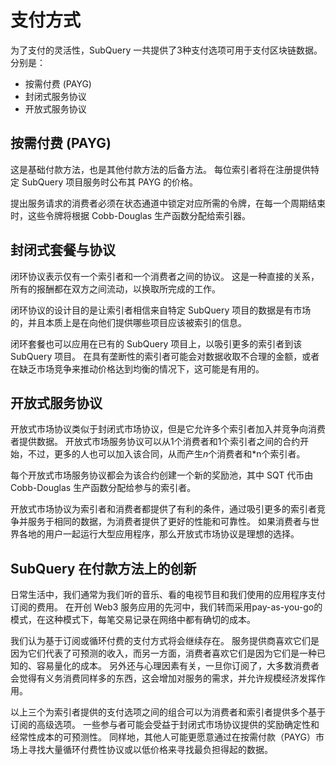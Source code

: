 # 支付方式

为了支付的灵活性，SubQuery 一共提供了3种支付选项可用于支付区块链数据。 分别是：

- 按需付费 (PAYG)
- 封闭式服务协议
- 开放式服务协议

## 按需付费 (PAYG)

这是基础付款方法，也是其他付款方法的后备方法。 每位索引者将在注册提供特定 SubQuery 项目服务时公布其 PAYG 的价格。

提出服务请求的消费者必须在状态通道中锁定对应所需的令牌，在每一个周期结束时，这些令牌将根据 Cobb-Douglas 生产函数分配给索引器。

## 封闭式套餐与协议

闭环协议表示仅有一个索引者和一个消费者之间的协议。 这是一种直接的关系，所有的报酬都在双方之间流动，以换取所完成的工作。

闭环协议的设计目的是让索引者相信来自特定 SubQuery 项目的数据是有市场的，并且本质上是在向他们提供哪些项目应该被索引的信息。

闭环套餐也可以应用在已有的 SubQuery 项目上，以吸引更多的索引者到该 SubQuery 项目。 在具有垄断性的索引者可能会对数据收取不合理的金额，或者在缺乏市场竞争来推动价格达到均衡的情况下，这可能是有用的。

## 开放式服务协议

开放式市场协议类似于封闭式市场协议，但是它允许多个索引者加入并竞争向消费者提供数据。 开放式市场服务协议可以从1个消费者和1个索引者之间的合约开始，不过，更多的人也可以加入该合同，从而产生*n*个消费者和*n</n>个索引者。</p>

每个开放式市场服务协议都会为该合约创建一个新的奖励池，其中 SQT 代币由 Cobb-Douglas 生产函数分配给参与的索引者。

开放式市场协议为索引者和消费者都提供了有利的条件，通过吸引更多的索引者竞争并服务于相同的数据，为消费者提供了更好的性能和可靠性。 如果消费者与世界各地的用户一起运行大型应用程序，那么开放式市场协议是理想的选择。

## SubQuery 在付款方法上的创新

日常生活中，我们通常为我们听的音乐、看的电视节目和我们使用的应用程序支付订阅的费用。 在开创 Web3 服务应用的先河中，我们转而采用pay-as-you-go的模式，在这种模式下，每笔交易记录在网络中都有确切的成本。

我们认为基于订阅或循环付费的支付方式将会继续存在。 服务提供商喜欢它们是因为它们代表了可预测的收入，而另一方面，消费者喜欢它们是因为它们是一种已知的、容易量化的成本。 另外还与心理因素有关，一旦你订阅了，大多数消费者会觉得有义务消费同样多的东西，这会增加对服务的需求，并允许规模经济发挥作用。

以上三个为索引者提供的支付选项之间的组合可以为消费者和索引者提供多个基于订阅的高级选项。 一些参与者可能会受益于封闭式市场协议提供的奖励确定性和经常性成本的可预测性。 同样地，其他人可能更愿意通过在按需付款（PAYG）市场上寻找大量循环付费性协议或以低价格来寻找最负担得起的数据。

